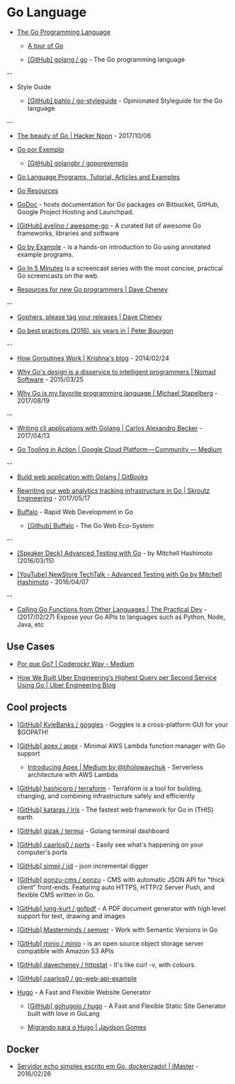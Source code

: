 # Go Language

* [The Go Programming Language](https://golang.org/)

  * [A tour of Go](https://tour.golang.org/)

  * [[GitHub] golang / go](https://github.com/golang/go) - The Go programming language

--

* Style Guide

  * [[GitHub] bahlo / go-styleguide](https://github.com/bahlo/go-styleguide) - Opinionated Styleguide for the Go language

--

* [The beauty of Go | Hacker Noon](https://hackernoon.com/the-beauty-of-go-98057e3f0a7d) - 2017/10/06

* [Go por Exemplo](http://goporexemplo.golangbr.org/)

  * [[GitHub] golangbr / goporexemplo](https://github.com/golangbr/goporexemplo)

* [Go Language Programs, Tutorial, Articles and Examples](http://www.golangprograms.com/)

* [Go Resources](http://www.golang-book.com/)

* [GoDoc](https://godoc.org/) - hosts documentation for Go packages on Bitbucket, GitHub, Google Project Hosting and Launchpad.

* [[GitHub] avelino / awesome-go](https://github.com/avelino/awesome-go) - A curated list of awesome Go frameworks, libraries and software

* [Go by Example](https://gobyexample.com/) - is a hands-on introduction to Go using annotated example programs.

* [Go In 5 Minutes](https://www.goin5minutes.com/) is a screencast series with the most concise, practical Go screencasts on the web.

* [Resources for new Go programmers | Dave Cheney](https://dave.cheney.net/resources-for-new-go-programmers)

--

* [Gophers, please tag your releases | Dave Cheney](http://dave.cheney.net/2016/06/24/gophers-please-tag-your-releases)

* [Go best practices (2016), six years in | Peter Bourgon](http://peter.bourgon.org/go-best-practices-2016/)

--

* [How Goroutines Work | Krishna's blog](http://blog.nindalf.com/how-goroutines-work/) - 2014/02/24

* [Why Go's design is a disservice to intelligent programmers | Nomad Software](http://nomad.so/2015/03/why-gos-design-is-a-disservice-to-intelligent-programmers/) - 2015/03/25

* [Why Go is my favorite programming language | Michael Stapelberg](https://michael.stapelberg.de/Artikel/golang_favorite) - 2017/08/19

--

* [Writing cli applications with Golang | Carlos Alexandro Becker](https://carlosbecker.com/posts/golang-cli-apps/) - 2017/04/13

* [Go Tooling in Action | Google Cloud Platform — Community — Medium](https://medium.com/google-cloud/go-tooling-in-action-eca6882ff3bc)

--

* [Build web application with Golang | GitBooks](https://astaxie.gitbooks.io/build-web-application-with-golang/content/en/index.html)

* [Rewriting our web analytics tracking infrastructure in Go | Skroutz Engineering](https://engineering.skroutz.gr/blog/rewriting-web-analytics-tracking-in-go/) - 2017/05/17

* [Buffalo](https://www.gobuffalo.io/) - Rapid Web Development in Go

  * [[Github] Buffalo](https://github.com/gobuffalo) - The Go Web Eco-System

--

* [[Speaker Deck] Advanced Testing with Go](https://speakerdeck.com/mitchellh/advanced-testing-with-go) - by Mitchell Hashimoto (2016/03/15)

* [[YouTube] NewStore TechTalk - Advanced Testing with Go by Mitchell Hashimoto](https://www.youtube.com/watch?v=yszygk1cpEc) - 2016/04/07

--

* [Calling Go Functions from Other Languages | The Practical Dev](https://dev.to/vladimirvivien/calling-go-functions-from-other-languages) - (2017/02/27) Expose your Go APIs to languages such as Python, Node, Java, etc


## Use Cases

* [Por que Go? | Coderockr Way - Medium](https://medium.com/coderockr-way/por-que-go-a04175bee0e6)

* [How We Built Uber Engineering’s Highest Query per Second Service Using Go | Uber Engineering Blog](https://eng.uber.com/go-geofence/)


## Cool projects

* [[GitHub] KyleBanks / goggles](https://github.com/KyleBanks/goggles) - Goggles is a cross-platform GUI for your $GOPATH!

* [[GitHub] apex / apex](https://github.com/apex/apex) - Minimal AWS Lambda function manager with Go support

  * [Introducing Apex | Medium by @tjholowaychuk](https://medium.com/@tjholowaychuk/introducing-apex-800824ffaa70) - Serverless architecture with AWS Lambda

* [[GitHub] hashicorp / terraform](https://github.com/hashicorp/terraform) - Terraform is a tool for building, changing, and combining infrastructure safely and efficiently

* [[GitHub] kataras / iris](https://github.com/kataras/iris) - The fastest web framework for Go in (THIS) earth

* [[GitHub] gizak / termui](https://github.com/gizak/termui) - Golang terminal dashboard

* [[GitHub] caarlos0 / ports](https://github.com/caarlos0/ports) - Easily see what's happening on your computer's ports

* [[GitHub] simeji / jid](https://github.com/simeji/jid) - json incremental digger

* [[GitHub] ponzu-cms / ponzu](https://github.com/ponzu-cms/ponzu) - CMS with automatic JSON API for "thick client" front-ends. Featuring auto HTTPS, HTTP/2 Server Push, and flexible CMS written in Go.

* [[GitHub] jung-kurt / gofpdf](https://github.com/jung-kurt/gofpdf) - A PDF document generator with high level support for text, drawing and images

* [[GitHub] Masterminds / semver](https://github.com/Masterminds/semver) - Work with Semantic Versions in Go

* [[GitHub] minio / minio](https://github.com/minio/minio) - is an open source object storage server compatible with Amazon S3 APIs

* [[GitHub] davecheney / httpstat](https://github.com/davecheney/httpstat) - It's like curl -v, with colours.

* [[GitHub] caarlos0 / go-web-api-example](https://github.com/caarlos0/go-web-api-example)

* [Hugo](https://gohugo.io/) - A Fast and Flexible Website Generator

  * [[GitHub] gohugoio / hugo](https://github.com/gohugoio/hugo) - A Fast and Flexible Static Site Generator built with love in GoLang

  * [Migrando para o Hugo | Jaydson Gomes](https://jaydson.com/migrando-para-o-hugo/)


## Docker

* [Servidor echo simples escrito em Go, dockerizado! | iMaster](http://imasters.com.br/linguagens/servidor-echo-simples-escrito-em-go-dockerizado/) - 2016/02/26
